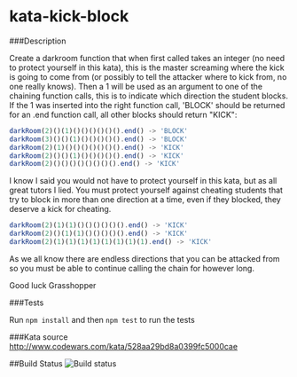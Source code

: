 kata-kick-block
=======================

###Description

Create a darkroom function that when first called takes an integer (no need to protect yourself in this kata), this is the master screaming where the kick is going to come from (or possibly to tell the attacker where to kick from, no one really knows). Then a 1 will be used as an argument to one of the chaining function calls, this is to indicate which direction the student blocks. If the 1 was inserted into the right function call, 'BLOCK' should be returned for an .end function call, all other blocks should return "KICK":

```javascript
darkRoom(2)()(1)()()()()()().end() -> 'BLOCK'
darkRoom(3)()()(1)()()()()().end() -> 'BLOCK'
darkRoom(2)(1)()()()()()()().end() -> 'KICK'
darkRoom(2)()()(1)()()()()().end() -> 'KICK'
darkRoom(2)()()()()()()()().end() -> 'KICK'
```

I know I said you would not have to protect yourself in this kata, but as all great tutors I lied. You must protect yourself against cheating students that try to block in more than one direction at a time, even if they blocked, they deserve a kick for cheating.

```javascript
darkRoom(2)(1)(1)()()()()()().end() -> 'KICK'
darkRoom(2)()(1)(1)()()()()().end() -> 'KICK'
darkRoom(2)(1)(1)(1)(1)(1)(1)(1)(1).end() -> 'KICK'
```

As we all know there are endless directions that you can be attacked from so you must be able to continue calling the chain for however long.

Good luck Grasshopper

###Tests

Run `npm install` and then `npm test` to run the tests

###Kata source
http://www.codewars.com/kata/528aa29bd8a0399fc5000cae


##Build Status
![Build status](https://codeship.com/projects/dc4d2450-7fd5-0132-a98e-66b1976afe6a/status?branch=master)

